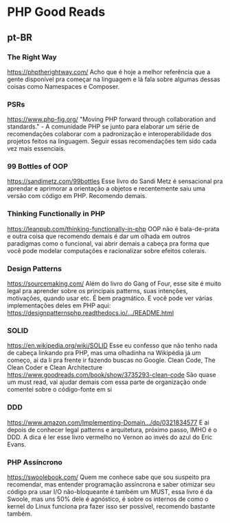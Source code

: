 # PHP Good Reads

## pt-BR

### The Right Way
https://phptherightway.com/
Acho que é hoje a melhor referência que a gente disponível pra começar na linguagem e lá fala sobre algumas dessas coisas como Namespaces e Composer.

### PSRs
https://www.php-fig.org/
"Moving PHP forward through collaboration and standards." - A comunidade PHP se junto para elaborar um série de recomendações colaborar com a padronização e interoperabilidade dos projetos feitos na linguagem. Seguir essas recomendações tem sido cada vez mais essenciais.

### 99 Bottles of OOP
https://sandimetz.com/99bottles
Esse livro do Sandi Metz é sensacional pra aprendar e aprimorar a orientação a objetos e recentemente saiu uma versão com código em PHP. Recomendo demais.

### Thinking Functionally in PHP
https://leanpub.com/thinking-functionally-in-php
OOP não é bala-de-prata e outra coisa que recomendo demais é dar um olhada em outros paradigmas como o funcional, vai abrir demais a cabeça pra forma que você pode modelar computações e racionalizar sobre efeitos colerais.

### Design Patterns
https://sourcemaking.com/
Além do livro do Gang of Four, esse site é muito legal pra aprender sobre os principais patterns, suas intenções, motivações, quando usar etc. É bem pragmático. E você pode ver várias implementações deles em PHP aqui: https://designpatternsphp.readthedocs.io/.../README.html

### SOLID
https://en.wikipedia.org/wiki/SOLID
Esse eu confesso que não tenho nada de cabeça linkando pra PHP, mas uma olhadinha na Wikipédia já um começo, ai da li pra frente ir fazendo buscas no Google.
Clean Code, The Clean Coder e Clean Architecture
https://www.goodreads.com/book/show/3735293-clean-code
São quase um must read, vai ajudar demais com essa parte de organização onde comentei sobre o código-fonte em si

### DDD
https://www.amazon.com/Implementing-Domain.../dp/0321834577
E ai depois de conhecer legal patterns e arquitetura, próximo passo, IMHO é o DDD. A dica é ler esse livro vermelho no Vernon ao invés do azul do Eric Evans.

### PHP Assíncrono
https://swoolebook.com/
Quem me conhece sabe que sou suspeito pra recomendar, mas entender programação assíncrona e saber otimizar seu código pra usar I/O não-bloqueante é também um MUST, essa livro é da Swoole, mas uns 50% dele é agnóstico, é sobre os internos de como o kernel do Linux funciona pra fazer isso ser possível, recomendo bastante também.
